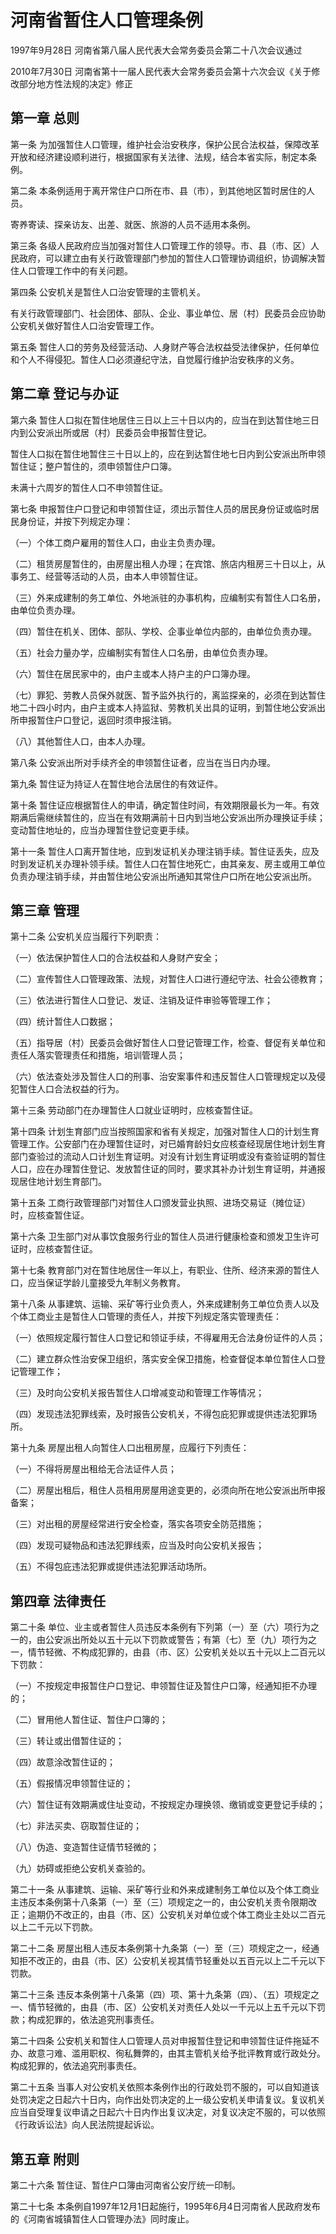 # 河南省暂住人口管理条例

1997年9月28日 河南省第八届人民代表大会常务委员会第二十八次会议通过

2010年7月30日 河南省第十一届人民代表大会常务委员会第十六次会议《关于修改部分地方性法规的决定》修正

<!-- INFO END -->

## 第一章  总则

第一条 为加强暂住人口管理，维护社会治安秩序，保护公民合法权益，保障改革开放和经济建设顺利进行，根据国家有关法律、法规，结合本省实际，制定本条例。

第二条 本条例适用于离开常住户口所在市、县（市），到其他地区暂时居住的人员。

寄养寄读、探亲访友、出差、就医、旅游的人员不适用本条例。

第三条 各级人民政府应当加强对暂住人口管理工作的领导。市、县（市、区）人民政府，可以建立由有关行政管理部门参加的暂住人口管理协调组织，协调解决暂住人口管理工作中的有关问题。

第四条 公安机关是暂住人口治安管理的主管机关。

有关行政管理部门、社会团体、部队、企业、事业单位、居（村）民委员会应协助公安机关做好暂住人口治安管理工作。

第五条 暂住人口的劳务及经营活动、人身财产等合法权益受法律保护，任何单位和个人不得侵犯。暂住人口必须遵纪守法，自觉履行维护治安秩序的义务。

## 第二章  登记与办证

第六条 暂住人口拟在暂住地居住三日以上三十日以内的，应当在到达暂住地三日内到公安派出所或居（村）民委员会申报暂住登记。

暂住人口拟在暂住地暂住三十日以上的，应在到达暂住地七日内到公安派出所申领暂住证；整户暂住的，须申领暂住户口簿。

未满十六周岁的暂住人口不申领暂住证。

第七条 申报暂住户口登记和申领暂住证，须出示暂住人员的居民身份证或临时居民身份证，并按下列规定办理：

（一）个体工商户雇用的暂住人口，由业主负责办理。

（二）租赁房屋暂住的，由房屋出租人办理；在宾馆、旅店内租房三十日以上，从事务工、经营等活动的人员，由本人申领暂住证。

（三）外来成建制的务工单位、外地派驻的办事机构，应编制实有暂住人口名册，由单位负责办理。

（四）暂住在机关、团体、部队、学校、企事业单位内部的，由单位负责办理。

（五）社会力量办学，应编制实有暂住人口名册，由单位负责办理。

（六）暂住在居民家中的，由户主或本人持户主的户口簿办理。

（七）罪犯、劳教人员保外就医、暂予监外执行的，离监探亲的，必须在到达暂住地二十四小时内，由户主或本人持监狱、劳教机关出具的证明，到暂住地公安派出所申报暂住户口登记，返回时须申报注销。

（八）其他暂住人口，由本人办理。

第八条 公安派出所对手续齐全的申领暂住证者，应当在当日内办理。

第九条 暂住证为持证人在暂住地合法居住的有效证件。

第十条 暂住证应根据暂住人的申请，确定暂住时间，有效期限最长为一年。有效期满后需继续暂住的，应当在有效期满前十日内到当地公安派出所办理换证手续；变动暂住地址的，应当办理暂住登记变更手续。

第十一条 暂住人口离开暂住地，应到发证机关办理注销手续。暂住证丢失，应及时到发证机关办理补领手续。暂住人口在暂住地死亡，由其亲友、房主或用工单位负责办理注销手续，并由暂住地公安派出所通知其常住户口所在地公安派出所。

## 第三章  管理

第十二条 公安机关应当履行下列职责：

（一）依法保护暂住人口的合法权益和人身财产安全；

（二）宣传暂住人口管理政策、法规，对暂住人口进行遵纪守法、社会公德教育；

（三）依法进行暂住人口登记、发证、注销及证件审验等管理工作；

（四）统计暂住人口数据；

（五）指导居（村）民委员会做好暂住人口登记管理工作，检查、督促有关单位和责任人落实管理责任和措施，培训管理人员；

（六）依法查处涉及暂住人口的刑事、治安案事件和违反暂住人口管理规定以及侵犯暂住人口合法权益的行为。

第十三条 劳动部门在办理暂住人口就业证明时，应核查暂住证。

第十四条 计划生育部门应当按照国家和省有关规定，加强对暂住人口的计划生育管理工作。公安部门在办理暂住证时，对已婚育龄妇女应核查经现居住地计划生育部门查验过的流动人口计划生育证明。对没有计划生育证明或没有查验证明的暂住人口，应在办理暂住登记、发放暂住证的同时，要求其补办计划生育证明，并通报现居住地计划生育部门。

第十五条 工商行政管理部门对暂住人口颁发营业执照、进场交易证（摊位证）时，应核查暂住证。

第十六条 卫生部门对从事饮食服务行业的暂住人员进行健康检查和颁发卫生许可证时，应核查暂住证。

第十七条 教育部门对在暂住地居住一年以上，有职业、住所、经济来源的暂住人口，应当保证学龄儿童接受九年制义务教育。

第十八条 从事建筑、运输、采矿等行业负责人，外来成建制务工单位负责人以及个体工商业主是暂住人口管理的责任人，并按下列规定落实管理责任：

（一）依照规定履行暂住人口登记和领证手续，不得雇用无合法身份证件的人员；

（二）建立群众性治安保卫组织，落实安全保卫措施，检查督促本单位暂住人口登记管理工作；

（三）及时向公安机关报告暂住人口增减变动和管理工作等情况；

（四）发现违法犯罪线索，及时报告公安机关，不得包庇犯罪或提供违法犯罪场所。

第十九条 房屋出租人向暂住人口出租房屋，应履行下列责任：

（一）不得将房屋出租给无合法证件人员；

（二）房屋出租后，租住人员租用房屋用途变更的，必须向所在地公安派出所申报备案；

（三）对出租的房屋经常进行安全检查，落实各项安全防范措施；

（四）发现可疑物品和违法犯罪线索，应当及时向公安机关报告；

（五）不得包庇违法犯罪或提供违法犯罪活动场所。

## 第四章  法律责任

第二十条 单位、业主或者暂住人员违反本条例有下列第（一）至（六）项行为之一的，由公安派出所处以五十元以下罚款或警告；有第（七）至（九）项行为之一，情节轻微、不构成犯罪的，由县（市、区）公安机关处以五十元以上二百元以下罚款：

（一）不按规定申报暂住户口登记、申领暂住证及暂住户口簿，经通知拒不办理的；

（二）冒用他人暂住证、暂住户口簿的；

（三）转让或出借暂住证的；

（四）故意涂改暂住证的；

（五）假报情况申领暂住证的；

（六）暂住证有效期满或住址变动，不按规定办理换领、缴销或变更登记手续的；

（七）非法买卖、窃取暂住证的；

（八）伪造、变造暂住证情节轻微的；

（九）妨碍或拒绝公安机关查验的。

第二十一条 从事建筑、运输、采矿等行业和外来成建制务工单位以及个体工商业主违反本条例第十八条第（一）至（三）项规定之一的，由公安机关责令限期改正；逾期仍不改正的，由县（市、区）公安机关对单位或个体工商业主处以二百元以上二千元以下罚款。

第二十二条 房屋出租人违反本条例第十九条第（一）至（三）项规定之一，经通知拒不改正的，由县（市、区）公安机关视其情节轻重处以五百元以上二千元以下罚款。

第二十三条 违反本条例第十八条第（四）项、第十九条第（四）、（五）项规定之一、情节轻微的，由县（市、区）公安机关对责任人处以一千元以上五千元以下罚款；构成犯罪的，依法追究刑事责任。

第二十四条 公安机关和暂住人口管理人员对申报暂住登记和申领暂住证件拖延不办、故意刁难、滥用职权、徇私舞弊的，由其主管机关给予批评教育或行政处分。构成犯罪的，依法追究刑事责任。

第二十五条 当事人对公安机关依照本条例作出的行政处罚不服的，可以自知道该处罚决定之日起六十日内，向作出处罚决定的上一级公安机关申请复议。复议机关应当自受理复议申请之日起六十日内作出复议决定，对复议决定不服的，可以依照《行政诉讼法》向人民法院提起诉讼。

## 第五章  附则

第二十六条 暂住证、暂住户口簿由河南省公安厅统一印制。

第二十七条 本条例自1997年12月1日起施行，1995年6月4日河南省人民政府发布的《河南省城镇暂住人口管理办法》同时废止。